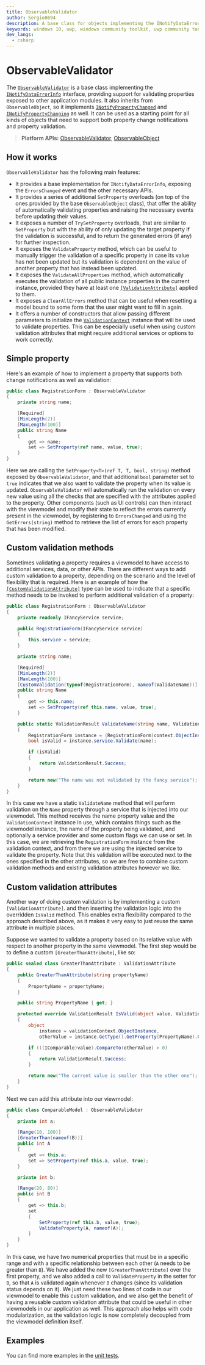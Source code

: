 ```yaml
---
title: ObservableValidator
author: Sergio0694
description: A base class for objects implementing the INotifyDataErrorInfo interface.
keywords: windows 10, uwp, windows community toolkit, uwp community toolkit, uwp toolkit, mvvm, componentmodel, property changed, notification, errors, validate, validation, binding, net core, net standard
dev_langs:
  - csharp
---
```


# ObservableValidator

The [`ObservableValidator`](/dotnet/api/microsoft.toolkit.mvvm.componentmodel.ObservableValidator) is a base class implementing the [`INotifyDataErrorInfo`](/dotnet/api/system.componentmodel.INotifyDataErrorInfo) interface, providing support for validating properties exposed to other application modules. It also inherits from `ObservableObject`, so it implements [`INotifyPropertyChanged`](/dotnet/api/system.componentmodel.inotifypropertychanged) and [`INotifyPropertyChanging`](/dotnet/api/system.componentmodel.inotifypropertychanging) as well. It can be used as a starting point for all kinds of objects that need to support both property change notifications and property validation.

> **Platform APIs:** [ObservableValidator](/dotnet/api/microsoft.toolkit.mvvm.componentmodel.ObservableValidator), [ObservableObject](/dotnet/api/microsoft.toolkit.mvvm.componentmodel.ObservableObject)

## How it works

`ObservableValidator` has the following main features:

- It provides a base implementation for `INotifyDataErrorInfo`, exposing the `ErrorsChanged` event and the other necessary APIs.
- It provides a series of additional `SetProperty` overloads (on top of the ones provided by the base `ObservableObject` class), that offer the ability of automatically validating properties and raising the necessary events before updating their values.
- It exposes a number of `TrySetProperty` overloads, that are similar to `SetProperty` but with the ability of only updating the target property if the validation is successful, and to return the generated errors (if any) for further inspection.
- It exposes the `ValidateProperty` method, which can be useful to manually trigger the validation of a specific property in case its value has not been updated but its validation is dependent on the value of another property that has instead been updated.
- It exposes the `ValidateAllProperties` method, which automatically executes the validation of all public instance properties in the current instance, provided they have at least one [`[ValidationAttribute]`](/dotnet/api/system.componentmodel.dataannotations.validationattribute) applied to them.
- It exposes a `ClearAllErrors` method that can be useful when resetting a model bound to some form that the user might want to fill in again.
- It offers a number of constructors that allow passing different parameters to initialize the [`ValidationContext`](/dotnet/api/system.componentmodel.dataannotations.validationcontext) instance that will be used to validate properties. This can be especially useful when using custom validation attributes that might require additional services or options to work correctly.

## Simple property

Here's an example of how to implement a property that supports both change notifications as well as validation:

```csharp
public class RegistrationForm : ObservableValidator
{
    private string name;

    [Required]
    [MinLength(2)]
    [MaxLength(100)]
    public string Name
    {
        get => name;
        set => SetProperty(ref name, value, true);
    }
}
```

Here we are calling the `SetProperty<T>(ref T, T, bool, string)` method exposed by `ObservableValidator`, and that additional `bool` parameter set to `true` indicates that we also want to validate the property when its value is updated. `ObservableValidator` will automatically run the validation on every new value using all the checks that are specified with the attributes applied to the property. Other components (such as UI controls) can then interact with the viewmodel and modify their state to reflect the errors currently present in the viewmodel, by registering to `ErrorsChanged` and using the `GetErrors(string)` method to retrieve the list of errors for each property that has been modified.

## Custom validation methods

Sometimes validating a property requires a viewmodel to have access to additional services, data, or other APIs. There are different ways to add custom validation to a property, depending on the scenario and the level of flexibility that is required. Here is an example of how the [`[CustomValidationAttribute]`](/dotnet/api/system.componentmodel.dataannotations.customvalidationattribute) type can be used to indicate that a specific method needs to be invoked to perform additional validation of a property:

```csharp
public class RegistrationForm : ObservableValidator
{
    private readonly IFancyService service;

    public RegistrationForm(IFancyService service)
    {
        this.service = service;
    }

    private string name;

    [Required]
    [MinLength(2)]
    [MaxLength(100)]
    [CustomValidation(typeof(RegistrationForm), nameof(ValidateName))]
    public string Name
    {
        get => this.name;
        set => SetProperty(ref this.name, value, true);
    }

    public static ValidationResult ValidateName(string name, ValidationContext context)
    {
        RegistrationForm instance = (RegistrationForm)context.ObjectInstance;
        bool isValid = instance.service.Validate(name);

        if (isValid)
        {
            return ValidationResult.Success;
        }

        return new("The name was not validated by the fancy service");
    }
}
```

In this case we have a static `ValidateName` method that will perform validation on the `Name` property through a service that is injected into our viewmodel. This method receives the name property value and the `ValidationContext` instance in use, which contains things such as the viewmodel instance, the name of the property being validated, and optionally a service provider and some custom flags we can use or set. In this case, we are retrieving the `RegistrationForm` instance from the validation context, and from there we are using the injected service to validate the property. Note that this validation will be executed next to the ones specified in the other attributes, so we are free to combine custom validation methods and existing validation attributes however we like.

## Custom validation attributes

Another way of doing custom validation is by implementing a custom `[ValidationAttribute]`. and then inserting the validation logic into the overridden `IsValid` method. This enables extra flexibility compared to the approach described above, as it makes it very easy to just reuse the same attribute in multiple places.

Suppose we wanted to validate a property based on its relative value with respect to another property in the same viewmodel. The first step would be to define a custom `[GreaterThanAttribute]`, like so:

```csharp
public sealed class GreaterThanAttribute : ValidationAttribute
{
    public GreaterThanAttribute(string propertyName)
    {
        PropertyName = propertyName;
    }

    public string PropertyName { get; }

    protected override ValidationResult IsValid(object value, ValidationContext validationContext)
    {
        object
            instance = validationContext.ObjectInstance,
            otherValue = instance.GetType().GetProperty(PropertyName).GetValue(instance);

        if (((IComparable)value).CompareTo(otherValue) > 0)
        {
            return ValidationResult.Success;
        }

        return new("The current value is smaller than the other one");
    }
}
```

Next we can add this attribute into our viewmodel:

```csharp
public class ComparableModel : ObservableValidator
{
    private int a;

    [Range(10, 100)]
    [GreaterThan(nameof(B))]
    public int A
    {
        get => this.a;
        set => SetProperty(ref this.a, value, true);
    }

    private int b;

    [Range(20, 80)]
    public int B
    {
        get => this.b;
        set
        {
            SetProperty(ref this.b, value, true);
            ValidateProperty(A, nameof(A));
        }
    }
}
```

In this case, we have two numerical properties that must be in a specific range and with a specific relationship between each other (`A` needs to be greater than `B`). We have added the new `[GreaterThanAttribute]` over the first property, and we also added a call to `ValidateProperty` in the setter for `B`, so that `A` is validated again whenever `B` changes (since its validation status depends on it). We just need these two lines of code in our viewmodel to enable this custom validation, and we also get the benefit of having a reusable custom validation attribute that could be useful in other viewmodels in our application as well. This approach also helps with code modularization, as the validation logic is now completely decoupled from the viewmodel definition itself.

## Examples

You can find more examples in the [unit tests](https://github.com/windows-toolkit/WindowsCommunityToolkit//blob/master/UnitTests/UnitTests.Shared/Mvvm).
